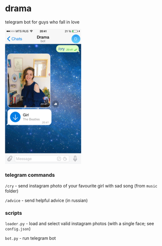 # drama

telegram bot for guys who fall in love

<img src="screen.png" width="250">

### telegram commands

`/cry` - send instagram photo of your favourite girl with sad song (from `music` folder)

`/advice` - send helpful advice (in russian)

### scripts

`loader.py` - load and select valid instagram photos (with a single face; see `config.json`)

`bot.py` - run telegram bot
